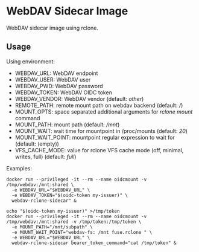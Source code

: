# WebDAV Sidecar Image

WebDAV sidecar image using rclone.

## Usage

Using environment:

* WEBDAV\_URL: WebDAV endpoint
* WEBDAV\_USER: WebDAV user
* WEBDAV\_PWD: WebDAV password
* WEBDAV\_TOKEN: WebDAV OIDC token
* WEBDAV\_VENDOR: WebDAV vendor (default: *other*)
* REMOTE\_PATH: remote mount path on webdav backend (default: */*)
* MOUNT\_OPTS: space separated additional arguments for *rclone mount* command
* MOUNT\_PATH: mount path (default: */mnt*)
* MOUNT\_WAIT: wait time for mountpoint in /proc/mounts (default: *20*)
* MOUNT\_WAIT\_POINT: mountpoint regular expression to wait for (default: (empty))
* VFS\_CACHE\_MODE: value for rclone VFS cache mode (off, minimal, writes, full) (default: *full*)

Examples:

    docker run --privileged -it --rm --name oidcmount -v /tmp/webdav:/mnt:shared \
      -e WEBDAV_URL="$WEBDAV_URL" \
      -e WEBDAV_TOKEN="$(oidc-token my-issuer)" \
      webdav-rclone-sidecar" &

    echo "$(oidc-token my-issuer)" >/tmp/token
    docker run --privileged -it --rm --name oidcmount -v /tmp/webdav:/mnt:shared -v /tmp/token:/tmp/token \
      -e MOUNT_PATH="/mnt/subpath" \
      -e MOUNT_WAIT_POINT="webdav-fs: /mnt fuse.rclone " \
      -e WEBDAV_URL="$WEBDAV_URL" \
      webdav-rclone-sidecar bearer_token_command="cat /tmp/token" &
